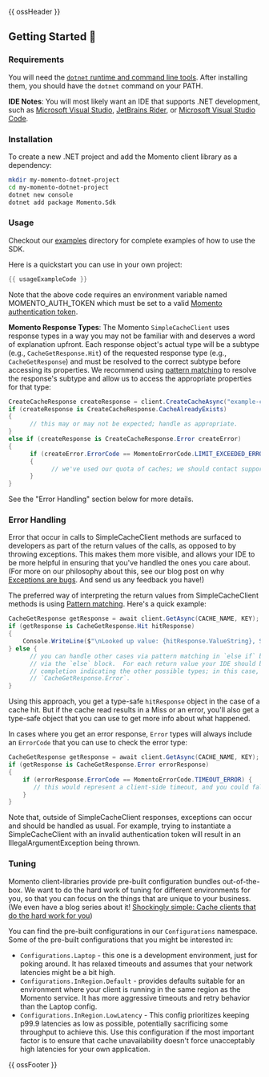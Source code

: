 {{ ossHeader }}

## Getting Started :running:

### Requirements

You will need the [`dotnet` runtime and command line tools](https://dotnet.microsoft.com/en-us/download).  After installing them, you should have the `dotnet` command on your PATH.

**IDE Notes**: You will most likely want an IDE that supports .NET development, such as [Microsoft Visual Studio](https://visualstudio.microsoft.com/vs), [JetBrains Rider](https://www.jetbrains.com/rider/), or [Microsoft Visual Studio Code](https://code.visualstudio.com/).

### Installation

To create a new .NET project and add the Momento client library as a dependency:

```bash
mkdir my-momento-dotnet-project
cd my-momento-dotnet-project
dotnet new console
dotnet add package Momento.Sdk
```

### Usage

Checkout our [examples](./examples/README.md) directory for complete examples of how to use the SDK.

Here is a quickstart you can use in your own project:

```csharp
{{ usageExampleCode }}
```

Note that the above code requires an environment variable named MOMENTO_AUTH_TOKEN which must
be set to a valid [Momento authentication token](https://docs.momentohq.com/docs/getting-started#obtain-an-auth-token).

**Momento Response Types**: The Momento `SimpleCacheClient` uses response types in a way you may not be familiar with and deserves
a word of explanation upfront. Each response object's actual type will be a subtype (e.g., `CacheGetResponse.Hit`) of the requested response type (e.g., `CacheGetResponse`) and must be resolved to the correct subtype before accessing its properties. We recommend using [pattern matching](https://learn.microsoft.com/en-us/dotnet/csharp/fundamentals/functional/pattern-matching) to resolve the response's subtype and allow us to access the appropriate properties for that type:

```csharp
CreateCacheResponse createResponse = client.CreateCacheAsync("example-cache");
if (createResponse is CreateCacheResponse.CacheAlreadyExists)
{
      // this may or may not be expected; handle as appropriate.
}
else if (createResponse is CreateCacheResponse.Error createError)
{
      if (createError.ErrorCode == MomentoErrorCode.LIMIT_EXCEEDED_ERROR)
      {
            // we've used our quota of caches; we should contact support@momentohq.com!
      }
}
```

See the "Error Handling" section below for more details.

### Error Handling

Error that occur in calls to SimpleCacheClient methods are surfaced to developers as part of the return values of
the calls, as opposed to by throwing exceptions.  This makes them more visible, and allows your IDE to be more
helpful in ensuring that you've handled the ones you care about.  (For more on our philosophy about this, see our
blog post on why [Exceptions are bugs](https://www.gomomento.com/blog/exceptions-are-bugs).  And send us any
feedback you have!)

The preferred way of interpreting the return values from SimpleCacheClient methods is using [Pattern matching](https://learn.microsoft.com/en-us/dotnet/csharp/fundamentals/functional/pattern-matching).  Here's a quick example:

```csharp
CacheGetResponse getResponse = await client.GetAsync(CACHE_NAME, KEY);
if (getResponse is CacheGetResponse.Hit hitResponse)
{
    Console.WriteLine($"\nLooked up value: {hitResponse.ValueString}, Stored value: {VALUE}");
} else {
      // you can handle other cases via pattern matching in `else if` blocks, or a default case
      // via the `else` block.  For each return value your IDE should be able to give you code
      // completion indicating the other possible types; in this case, `CacheGetResponse.Miss` and
      // `CacheGetResponse.Error`.
}
```

Using this approach, you get a type-safe `hitResponse` object in the case of a cache hit.  But if the cache read
results in a Miss or an error, you'll also get a type-safe object that you can use to get more info about what happened.

In cases where you get an error response, `Error` types will always include an `ErrorCode` that you can use to check
the error type:

```csharp
CacheGetResponse getResponse = await client.GetAsync(CACHE_NAME, KEY);
if (getResponse is CacheGetResponse.Error errorResponse)
{
    if (errorResponse.ErrorCode == MomentoErrorCode.TIMEOUT_ERROR) {
       // this would represent a client-side timeout, and you could fall back to your original data source
    }
}
```

Note that, outside of SimpleCacheClient responses, exceptions can occur and should be handled as usual. For example, trying to instantiate a SimpleCacheClient with an invalid authentication token will result in an
IllegalArgumentException being thrown.

### Tuning

Momento client-libraries provide pre-built configuration bundles out-of-the-box.  We want to do the hard work of
tuning for different environments for you, so that you can focus on the things that are unique to your business.
(We even have a blog series about it!  [Shockingly simple: Cache clients that do the hard work for you](https://www.gomomento.com/blog/shockingly-simple-cache-clients-that-do-the-hard-work-for-you))

You can find the pre-built configurations in our `Configurations` namespace.  Some of the pre-built configurations that
you might be interested in:

- `Configurations.Laptop` - this one is a development environment, just for poking around.  It has relaxed timeouts
      and assumes that your network latencies might be a bit high.
- `Configurations.InRegion.Default` - provides defaults suitable for an environment where your client is running in the same region as the Momento
      service.  It has more aggressive timeouts and retry behavior than the Laptop config.
- `Configurations.InRegion.LowLatency` - This config prioritizes keeping p99.9 latencies as low as possible, potentially sacrificing
      some throughput to achieve this.  Use this configuration if the most important factor is to ensure that cache
      unavailability doesn't force unacceptably high latencies for your own application.

{{ ossFooter }}
